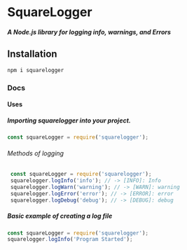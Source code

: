 # SquareLogger

##### A Node.js library for logging info, warnings, and Errors

## Installation
```npm i squarelogger```

### Docs

#### Uses
##### Importing squarelogger into your project.
 ```js 
 const squareLogger = require('squarelogger'); 
 ```
###### Methods of logging
```js 
 const squareLogger = require('squarelogger'); 
 squarelogger.logInfo('info'); // -> [INFO]: Info
 squarelogger.logWarn('warning'); // -> [WARN]: warning
 squarelogger.logError('error'); // -> [ERROR]: error
 squarelogger.logDebug('debug'); // -> [DEBUG]: debug
```

##### Basic example of creating a log file
```js 
const squareLogger = require('squarelogger');
squarelogger.logInfo('Program Started');
```

